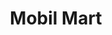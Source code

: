 ---
title: "Mobil Mart"
url: /farmington-hills/mobil-mart-west-12-mile-road-2/
shop: Lebensmittel
---